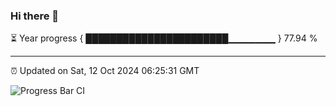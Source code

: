 ### Hi there 👋

⏳ Year progress { ███████████████████████▁▁▁▁▁▁▁ } 77.94 %

---

⏰ Updated on Sat, 12 Oct 2024 06:25:31 GMT

![Progress Bar CI](https://github.com/liununu/liununu/workflows/Progress%20Bar%20CI/badge.svg)
